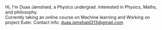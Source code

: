 Hi, I'm Duaa Jamshaid,
a Physics undergrad.
Interested in Physics, Maths, and philosophy.  
Currently taking an online course on Machine learning and Working on project Euler.
Contact info: duaa.jamshaid313@gmail.com
